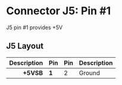 # Connector J5: Pin #1

J5 pin #1 provides +5V

## J5 Layout

| Description | Pin | Pin | Description |
|------------:|-----|-----|:------------|
|   **+5VSB** |**1**|  2  | Ground      |


